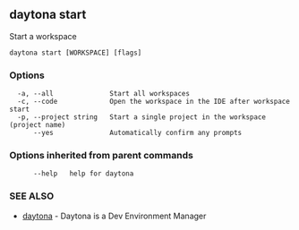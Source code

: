## daytona start

Start a workspace

```
daytona start [WORKSPACE] [flags]
```

### Options

```
  -a, --all              Start all workspaces
  -c, --code             Open the workspace in the IDE after workspace start
  -p, --project string   Start a single project in the workspace (project name)
      --yes              Automatically confirm any prompts
```

### Options inherited from parent commands

```
      --help   help for daytona
```

### SEE ALSO

* [daytona](daytona.md)	 - Daytona is a Dev Environment Manager


